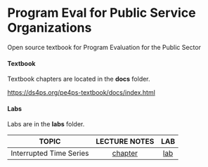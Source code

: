 # Program Eval for Public Service Organizations 

Open source textbook for Program Evaluation for the Public Sector


#### Textbook 

Textbook chapters are located in the **docs** folder.

https://ds4ps.org/pe4ps-textbook/docs/index.html


#### Labs 

Labs are in the **labs** folder. 




TOPIC               |    LECTURE NOTES    |  LAB          |
--------------------| :-----------------: | :-----------: |
Interrupted Time Series  |  [chapter](https://ds4ps.org/pe4ps-textbook/docs/p-020-time-series.html)  |  [lab](https://ds4ps.org/pe4ps-textbook/labs/time-series-lab.html)  
